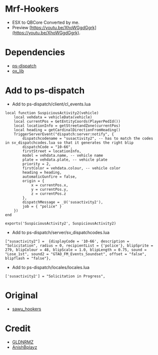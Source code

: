 # Mrf-Hookers
* ESX to QBCore Converted by me.
* Preview [https://youtu.be/XhoWGgdGgrk](https://youtu.be/XhoWGgdGgrk).

# Dependencies
* [ps-dispatch](https://github.com/Project-Sloth/ps-dispatch)
* [ox_lib](https://github.com/overextended/ox_lib)

# Add to ps-dispatch

* Add to ps-dispatch/client/cl_events.lua

```
local function SuspiciousActivity2(vehicle)
    local vehdata = vehicleData(vehicle)
    local currentPos = GetEntityCoords(PlayerPedId())
    local locationInfo = getStreetandZone(currentPos)
    local heading = getCardinalDirectionFromHeading()
    TriggerServerEvent("dispatch:server:notify", {
        dispatchcodename = "susactivity2", -- has to match the codes in sv_dispatchcodes.lua so that it generates the right blip
        dispatchCode = "10-66",
        firstStreet = locationInfo,
        model = vehdata.name, -- vehicle name
        plate = vehdata.plate, -- vehicle plate
        priority = 2,
        firstColor = vehdata.colour, -- vehicle color
        heading = heading,
        automaticGunfire = false,
        origin = {
            x = currentPos.x,
            y = currentPos.y,
            z = currentPos.z
        },
        dispatchMessage = _U('susactivity2'),
        job = { "police" }
    })
end

exports('SuspiciousActivity2', SuspiciousActivity2)
```
* Add to ps-dispatch/server/sv_dispatchcodes.lua

```
["susactivity2"] =  {displayCode = '10-66', description = "Solicitation", radius = 0, recipientList = {'police'}, blipSprite = 279, blipColour = 48, blipScale = 1.0, blipLength = 0.75, sound = "Lose_1st", sound2 = "GTAO_FM_Events_Soundset", offset = "false", blipflash = "false"},
```
* Add to ps-dispatch/locales/locales.lua

```
['susactivity2'] = "Solicitation in Progress",
```

# Original
* [sawu_hookers](https://github.com/stianhje/sawu_hookers)

# Credit
* [GLDNRMZ](https://github.com/GLDNRMZ)
* [AnishBplayz](https://github.com/AnishBplayz)
